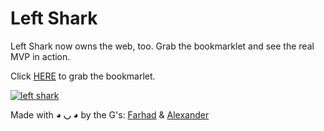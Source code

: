 Left Shark
==========

Left Shark now owns the web, too. Grab the bookmarklet and see the real MVP in action.


Click <a href='http://left-shark.github.io/left-shark/' target='_blank'>HERE</a> to grab the bookmarlet.

<a href='http://left-shark.github.io/left-shark/' target='_blank'><img src='http://36.media.tumblr.com/33318c71dee26ca175abec503ff33277/tumblr_njbpzsZHxu1rj98t9o1_1280.jpg' alt='left shark'></a>

Made with <strong>◕ ◡ ◕</strong> by the G's: <a target='_blank' href='https://github.com/FarhadG'>Farhad</a> & <a target='_blank' href='https://github.com/alexanderGugel'>Alexander</a>
